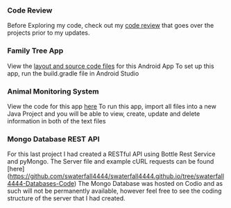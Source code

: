 ### Code Review

Before Exploring my code, check out my [code review](https://youtu.be/w8wvmomElyM) that goes over the projects prior to my updates.

### Family Tree App

View the [layout and source code files](https://github.com/swaterfall4444/swaterfall4444.github.io/tree/swaterfall4444-Software-Design-and-Engineering) for this Android App
To set up this app, run the build.gradle file in Android Studio

### Animal Monitoring System
View the code for this app [here](https://github.com/swaterfall4444/swaterfall4444.github.io/tree/swaterfall4444-Algorithms-and-Data-Structures)
To run this app, import all files into a new Java Project and you will be able to view, create, update and delete information in both of the text files

### Mongo Database REST API
For this last project I had created a RESTful API using Bottle Rest Service and pyMongo.
The Server file and example cURL requests can be found [here] (https://github.com/swaterfall4444/swaterfall4444.github.io/tree/swaterfall4444-Databases-Code)
The Mongo Database was hosted on Codio and as such will not be permanently available, however feel free to see the coding structure of the server that I had created.

